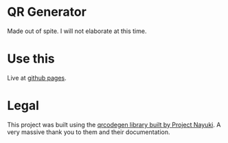 # QR Generator
Made out of spite. I will not elaborate at this time.

# Use this
Live at [github pages](https://widumu.github.io/QR/).

# Legal
This project was built using the [qrcodegen library built by Project Nayuki](https://www.nayuki.io/page/qr-code-generator-library). A very massive thank you to them and their documentation.
